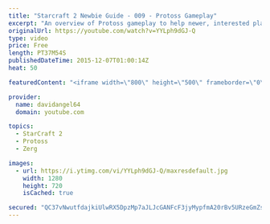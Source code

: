 ```yaml
---
title: "Starcraft 2 Newbie Guide - 009 - Protoss Gameplay"
excerpt: "An overview of Protoss gameplay to help newer, interested players get a good view of all three races, and to help round out the guide.  Starcraft 2 Newbie Guide Playlist: https://www.youtube.com/playlist?list=PL5UmyuxWKXvrNOHKIp9VWkMMikqE9AOxZ  Other places to find my stuff: Twitter: http://twitter.com/davidangel64"
originalUrl: https://youtube.com/watch?v=YYLph9dGJ-Q
type: video
price: Free
length: PT37M54S
publishedDateTime: 2015-12-07T01:00:14Z
heat: 50

featuredContent: "<iframe width=\"800\" height=\"500\" frameborder=\"0\" src=\"https://www.youtube.com/embed/YYLph9dGJ-Q\" allow=\"accelerometer; autoplay; encrypted-media; gyroscope; picture-in-picture\" allowfullscreen></iframe>"

provider:
  name: davidangel64
  domain: youtube.com

topics:
  - StarCraft 2
  - Protoss
  - Zerg

images:
  - url: https://i.ytimg.com/vi/YYLph9dGJ-Q/maxresdefault.jpg
    width: 1280
    height: 720
    isCached: true

secured: "QC37vNwutfdajkiUlwRX5DpzMp7aJLJcGANFcF3jyMypfmA20rBv5URzeGmZslvaI8bse3T6gRZ5PvJedcjKCteKTkYcTRNDJbd+8V2wfs/oeSlIyz1JIq7ttiJpy4K2OT6L1OM3T6MiKS+1M9xQ4OvCX2ySQ5pcpgKGoLSHRgizxZRABIThi5fNO177mmkFsphR0r48dwMqwnntH5i8J/TBcKNprZ/FoMsMrXWu5uY3tQS0YKLzKLjcPfmZZHnqYlgO1t6R8sFXzoiZYfgA3dbsLuDKP3gLVYd6DzRx8ShOEo9i4D4/P5h1Q58ctvGKhLTVQ6+dugLxRtNjHbirYbx9JUHL2sKtk/PLr/GIwSyUVObA6GObooV3d5As7t31AcKFMYoWSFOl/uQzwbMK23+O2QAm80utlxulj97Qoq8=;z92MS3d0nL/46XLawD3OZA=="
---
```


